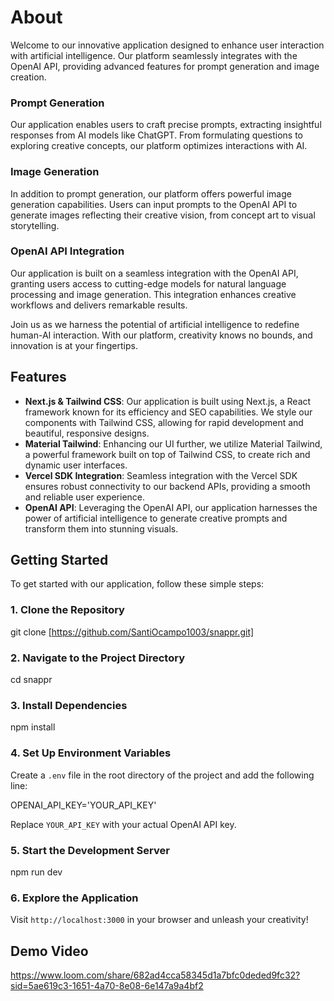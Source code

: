 # About
Welcome to our innovative application designed to enhance user interaction with artificial intelligence. Our platform seamlessly integrates with the OpenAI API, providing advanced features for prompt generation and image creation.

### Prompt Generation
Our application enables users to craft precise prompts, extracting insightful responses from AI models like ChatGPT. From formulating questions to exploring creative concepts, our platform optimizes interactions with AI.

### Image Generation
In addition to prompt generation, our platform offers powerful image generation capabilities. Users can input prompts to the OpenAI API to generate images reflecting their creative vision, from concept art to visual storytelling.

### OpenAI API Integration
Our application is built on a seamless integration with the OpenAI API, granting users access to cutting-edge models for natural language processing and image generation. This integration enhances creative workflows and delivers remarkable results.

Join us as we harness the potential of artificial intelligence to redefine human-AI interaction. With our platform, creativity knows no bounds, and innovation is at your fingertips.


## Features
- **Next.js & Tailwind CSS**: Our application is built using Next.js, a React framework known for its efficiency and SEO capabilities. We style our components with Tailwind CSS, allowing for rapid development and beautiful, responsive designs.
- **Material Tailwind**: Enhancing our UI further, we utilize Material Tailwind, a powerful framework built on top of Tailwind CSS, to create rich and dynamic user interfaces.
- **Vercel SDK Integration**: Seamless integration with the Vercel SDK ensures robust connectivity to our backend APIs, providing a smooth and reliable user experience.
- **OpenAI API**: Leveraging the OpenAI API, our application harnesses the power of artificial intelligence to generate creative prompts and transform them into stunning visuals.

## Getting Started
To get started with our application, follow these simple steps:

### 1. Clone the Repository
git clone [https://github.com/SantiOcampo1003/snappr.git]


### 2. Navigate to the Project Directory
cd snappr


### 3. Install Dependencies
npm install

### 4. Set Up Environment Variables
Create a `.env` file in the root directory of the project and add the following line:

OPENAI_API_KEY='YOUR_API_KEY'

Replace `YOUR_API_KEY` with your actual OpenAI API key.

### 5. Start the Development Server
npm run dev

### 6. Explore the Application
Visit `http://localhost:3000` in your browser and unleash your creativity!

## Demo Video
https://www.loom.com/share/682ad4cca58345d1a7bfc0deded9fc32?sid=5ae619c3-1651-4a70-8e08-6e147a9a4bf2


